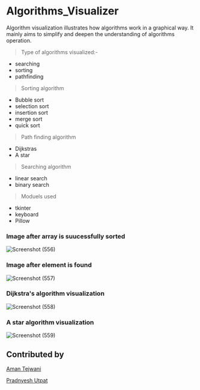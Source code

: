 # Algorithms_Visualizer

Algorithm visualization illustrates how algorithms work in a graphical way. It mainly aims to simplify and deepen the understanding of algorithms operation.

> Type of algorithms  visualized:- 
 - searching 
 - sorting
 - pathfinding 


> Sorting algorithm
 - Bubble sort
 - selection sort
 - insertion sort
 - merge sort
 - quick sort

> Path finding algorithm
 - Dijkstras
 - A star

> Searching algorithm
 - linear search
 - binary search
 
> Moduels used

- tkinter
- keyboard
- Pillow

### Image after array is suucessfully sorted

![Screenshot (556)](https://user-images.githubusercontent.com/98526168/174745605-36690c95-dbf8-414d-9c09-d3671d600b31.png)

### Image after element is found

![Screenshot (557)](https://user-images.githubusercontent.com/98526168/174746192-70e11a87-b624-4bb4-89f6-8eef7fd2af24.png)

### Dijkstra's algorithm visualization

![Screenshot (558)](https://user-images.githubusercontent.com/98526168/174746297-d6b077aa-c2f3-4ffb-aba9-20af31fa2110.png)

### A star algorithm visualization

![Screenshot (559)](https://user-images.githubusercontent.com/98526168/174746374-5cfcab04-d52f-46e1-a500-95d86ced5e25.png)


## Contributed by
 
[Aman Tejwani](https://github.com/AmanTejwani17)

[Pradnyesh Utpat](https://github.com/PradnyeshUtpat)

